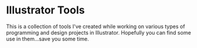 Illustrator Tools
=================

This is a collection of tools I've created while working on various types of programming and design projects in Illustrator. Hopefully you can find some use in them...save you some time.